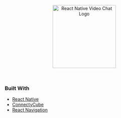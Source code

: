 <p align="center">
    <img width="200" height="auto" src="https://i.ibb.co/d2c0399/videochat-removebg-preview-1.png" alt="React Native Video Chat Logo" />
</p>
   
   <br>
   



### Built With
* [React Native](https://reactnative.dev/)
* [ConnectyCube](https://connectycube.com/)
* [React Navigation](https://reactnavigation.org/)
